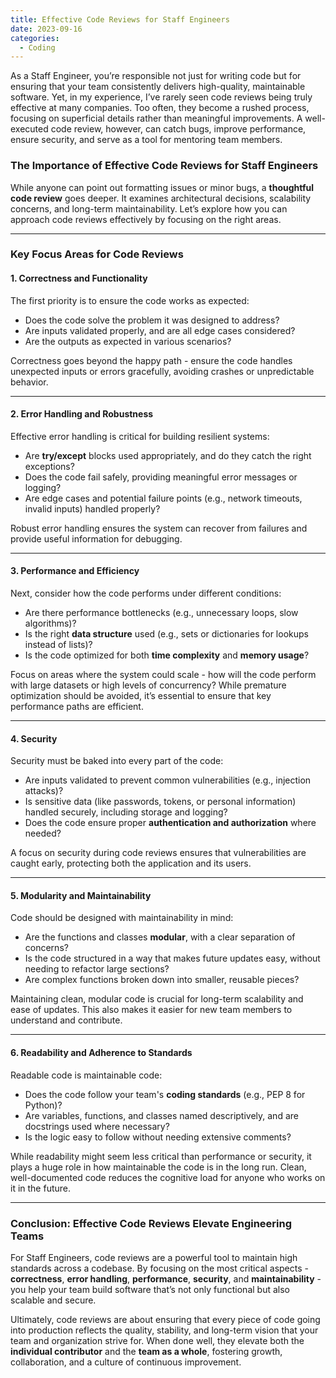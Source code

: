 ```yaml
---
title: Effective Code Reviews for Staff Engineers
date: 2023-09-16
categories:
  - Coding
---
```


As a Staff Engineer, you’re responsible not just for writing code but for ensuring that your team consistently delivers high-quality, maintainable software. Yet, in my experience, I’ve rarely seen code reviews being truly effective at many companies. Too often, they become a rushed process, focusing on superficial details rather than meaningful improvements. A well-executed code review, however, can catch bugs, improve performance, ensure security, and serve as a tool for mentoring team members.

<!-- more -->

### **The Importance of Effective Code Reviews for Staff Engineers**

While anyone can point out formatting issues or minor bugs, a **thoughtful code review** goes deeper. It examines architectural decisions, scalability concerns, and long-term maintainability. Let’s explore how you can approach code reviews effectively by focusing on the right areas.

---

### **Key Focus Areas for Code Reviews**

#### 1. **Correctness and Functionality**

The first priority is to ensure the code works as expected:

- Does the code solve the problem it was designed to address?
- Are inputs validated properly, and are all edge cases considered?
- Are the outputs as expected in various scenarios?

Correctness goes beyond the happy path - ensure the code handles unexpected inputs or errors gracefully, avoiding crashes or unpredictable behavior.

---

#### 2. **Error Handling and Robustness**

Effective error handling is critical for building resilient systems:

- Are **try/except** blocks used appropriately, and do they catch the right exceptions?
- Does the code fail safely, providing meaningful error messages or logging?
- Are edge cases and potential failure points (e.g., network timeouts, invalid inputs) handled properly?

Robust error handling ensures the system can recover from failures and provide useful information for debugging.

---

#### 3. **Performance and Efficiency**

Next, consider how the code performs under different conditions:

- Are there performance bottlenecks (e.g., unnecessary loops, slow algorithms)?
- Is the right **data structure** used (e.g., sets or dictionaries for lookups instead of lists)?
- Is the code optimized for both **time complexity** and **memory usage**?

Focus on areas where the system could scale - how will the code perform with large datasets or high levels of concurrency? While premature optimization should be avoided, it’s essential to ensure that key performance paths are efficient.

---

#### 4. **Security**

Security must be baked into every part of the code:

- Are inputs validated to prevent common vulnerabilities (e.g., injection attacks)?
- Is sensitive data (like passwords, tokens, or personal information) handled securely, including storage and logging?
- Does the code ensure proper **authentication and authorization** where needed?

A focus on security during code reviews ensures that vulnerabilities are caught early, protecting both the application and its users.

---

#### 5. **Modularity and Maintainability**

Code should be designed with maintainability in mind:

- Are the functions and classes **modular**, with a clear separation of concerns?
- Is the code structured in a way that makes future updates easy, without needing to refactor large sections?
- Are complex functions broken down into smaller, reusable pieces?

Maintaining clean, modular code is crucial for long-term scalability and ease of updates. This also makes it easier for new team members to understand and contribute.

---

#### 6. **Readability and Adherence to Standards**

Readable code is maintainable code:

- Does the code follow your team's **coding standards** (e.g., PEP 8 for Python)?
- Are variables, functions, and classes named descriptively, and are docstrings used where necessary?
- Is the logic easy to follow without needing extensive comments?

While readability might seem less critical than performance or security, it plays a huge role in how maintainable the code is in the long run. Clean, well-documented code reduces the cognitive load for anyone who works on it in the future.

---

### **Conclusion: Effective Code Reviews Elevate Engineering Teams**

For Staff Engineers, code reviews are a powerful tool to maintain high standards across a codebase. By focusing on the most critical aspects - **correctness**, **error handling**, **performance**, **security**, and **maintainability** - you help your team build software that’s not only functional but also scalable and secure.

Ultimately, code reviews are about ensuring that every piece of code going into production reflects the quality, stability, and long-term vision that your team and organization strive for. When done well, they elevate both the **individual contributor** and the **team as a whole**, fostering growth, collaboration, and a culture of continuous improvement.
